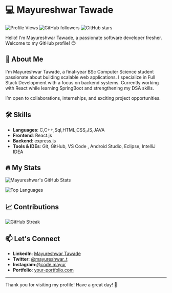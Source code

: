 # 💻 Mayureshwar Tawade

![Profile Views](https://komarev.com/ghpvc/?username=mayureshwartawade&color=blueviolet)
![GitHub followers](https://img.shields.io/github/followers/mayureshwartawade?label=Follow&style=social)
![GitHub stars](https://img.shields.io/github/stars/mayureshwartawade?affiliations=OWNER%2CCOLLABORATOR&style=social)

Hello! I'm Mayureshwar Tawade, a passionate software developer fresher. Welcome to my GitHub profile! 😊

## 🚀 About Me

I'm Mayureshwar Tawade, a final-year BSc Computer Science student passionate about building scalable web applications. I specialize in Full Stack Development with a focus on backend systems. Currently working with React while learning SpringBoot and strengthening my DSA skills.

I’m open to collaborations, internships, and exciting project opportunities.

## 🛠️ Skills

- **Languages**: C,C++,Sql,HTML,CSS,JS,JAVA
- **Frontend**: React.js
- **Backend**: express.js
- **Tools & IDEs**: Git, GitHub, VS Code , Android Studio, Eclipse, IntelliJ IDEA

## 🔥 My Stats

![Mayureshwar's GitHub Stats](https://github-readme-stats.vercel.app/api?username=mayureshwartawade&show_icons=true&theme=radical)

![Top Languages](https://github-readme-stats.vercel.app/api/top-langs/?username=mayureshwartawade&layout=compact&theme=radical)

## 📈 Contributions

![GitHub Streak](https://github-readme-streak-stats.herokuapp.com/?user=mayureshwartawade&theme=radical)

## 📫 Let's Connect

- **LinkedIn**: [Mayureshwar Tawade](https://www.linkedin.com/in/mayureshwartawade)
- **Twitter**: [@mayureshwar_t](https://twitter.com/mayureshwar_t)
- **Instagram**:[@code.mayur](https://instagram.com/code.mayur)
- **Portfolio**: [your-portfolio.com](https://your-portfolio.com)

---

Thank you for visiting my profile! Have a great day! 🌟
